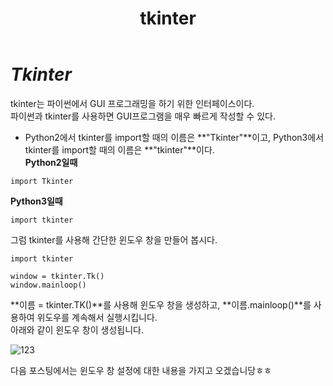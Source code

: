 ﻿---
title: "tkinter"
categories: 
  - blogging
last_modified_at: 2020-02-14T13:00:00+09:00
toc: true
---
# *Tkinter*
tkinter는 파이썬에서 GUI 프로그래밍을 하기 위한 인터페이스이다.  
파이썬과 tkinter를 사용하면 GUI프로그램을 매우 빠르게 작성할 수 있다.  

* Python2에서 tkinter를 import할 때의 이름은 **"Tkinter"**이고, Python3에서 tkinter를 import할 때의 이름은 **"tkinter"**이다.  
**Python2일때**  
```
import Tkinter
```

**Python3일때**  
```
import tkinter
```

그럼 tkinter를 사용해 간단한 윈도우 창을 만들어 봅시다.
```
import tkinter

window = tkinter.Tk()
window.mainloop()
```
**이름 = tkinter.TK()**를 사용해 윈도우 창을 생성하고, **이름.mainloop()**를 사용하여 위도우를 계속해서 실행시킵니다.  
아래와 같이 윈도우 창이 생성됩니다.  

![123](https://user-images.githubusercontent.com/59803206/74540563-58f54300-4f83-11ea-9aad-04fb2b87f23e.PNG)

다음 포스팅에서는 윈도우 창 설정에 대한 내용을 가지고 오겠습니당ㅎㅎ